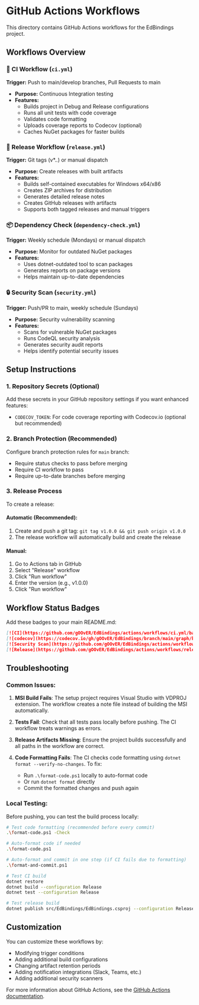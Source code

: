 # GitHub Actions Workflows

This directory contains GitHub Actions workflows for the EdBindings project.

## Workflows Overview

### 🔄 CI Workflow (`ci.yml`)
**Trigger:** Push to main/develop branches, Pull Requests to main
- **Purpose:** Continuous Integration testing
- **Features:**
  - Builds project in Debug and Release configurations
  - Runs all unit tests with code coverage
  - Validates code formatting
  - Uploads coverage reports to Codecov (optional)
  - Caches NuGet packages for faster builds

### 🚀 Release Workflow (`release.yml`)
**Trigger:** Git tags (v*.*.*) or manual dispatch
- **Purpose:** Create releases with built artifacts
- **Features:**
  - Builds self-contained executables for Windows x64/x86
  - Creates ZIP archives for distribution
  - Generates detailed release notes
  - Creates GitHub releases with artifacts
  - Supports both tagged releases and manual triggers

### 📦 Dependency Check (`dependency-check.yml`)
**Trigger:** Weekly schedule (Mondays) or manual dispatch
- **Purpose:** Monitor for outdated NuGet packages
- **Features:**
  - Uses dotnet-outdated tool to scan packages
  - Generates reports on package versions
  - Helps maintain up-to-date dependencies

### 🔒 Security Scan (`security.yml`)
**Trigger:** Push/PR to main, weekly schedule (Sundays)
- **Purpose:** Security vulnerability scanning
- **Features:**
  - Scans for vulnerable NuGet packages
  - Runs CodeQL security analysis
  - Generates security audit reports
  - Helps identify potential security issues

## Setup Instructions

### 1. Repository Secrets (Optional)
Add these secrets in your GitHub repository settings if you want enhanced features:

- `CODECOV_TOKEN`: For code coverage reporting with Codecov.io (optional but recommended)

### 2. Branch Protection (Recommended)
Configure branch protection rules for `main` branch:
- Require status checks to pass before merging
- Require CI workflow to pass
- Require up-to-date branches before merging

### 3. Release Process
To create a release:

#### Automatic (Recommended):
1. Create and push a git tag: `git tag v1.0.0 && git push origin v1.0.0`
2. The release workflow will automatically build and create the release

#### Manual:
1. Go to Actions tab in GitHub
2. Select "Release" workflow
3. Click "Run workflow"
4. Enter the version (e.g., v1.0.0)
5. Click "Run workflow"

## Workflow Status Badges

Add these badges to your main README.md:

```markdown
[![CI](https://github.com/gOOvER/EdBindings/actions/workflows/ci.yml/badge.svg)](https://github.com/gOOvER/EdBindings/actions/workflows/ci.yml)
[![codecov](https://codecov.io/gh/gOOvER/EdBindings/branch/main/graph/badge.svg)](https://codecov.io/gh/gOOvER/EdBindings)
[![Security Scan](https://github.com/gOOvER/EdBindings/actions/workflows/security.yml/badge.svg)](https://github.com/gOOvER/EdBindings/actions/workflows/security.yml)
[![Release](https://github.com/gOOvER/EdBindings/actions/workflows/release.yml/badge.svg)](https://github.com/gOOvER/EdBindings/actions/workflows/release.yml)
```

## Troubleshooting

### Common Issues:

1. **MSI Build Fails**: The setup project requires Visual Studio with VDPROJ extension. The workflow creates a note file instead of building the MSI automatically.

2. **Tests Fail**: Check that all tests pass locally before pushing. The CI workflow treats warnings as errors.

3. **Release Artifacts Missing**: Ensure the project builds successfully and all paths in the workflow are correct.

4. **Code Formatting Fails**: The CI checks code formatting using `dotnet format --verify-no-changes`. To fix:
   - Run `.\format-code.ps1` locally to auto-format code
   - Or run `dotnet format` directly
   - Commit the formatted changes and push again

### Local Testing:
Before pushing, you can test the build process locally:

```bash
# Test code formatting (recommended before every commit)
.\format-code.ps1 -Check

# Auto-format code if needed  
.\format-code.ps1

# Auto-format and commit in one step (if CI fails due to formatting)
.\format-and-commit.ps1

# Test CI build
dotnet restore
dotnet build --configuration Release
dotnet test --configuration Release

# Test release build
dotnet publish src/EdBindings/EdBindings.csproj --configuration Release --runtime win-x64 --self-contained true
```

## Customization

You can customize these workflows by:
- Modifying trigger conditions
- Adding additional build configurations
- Changing artifact retention periods
- Adding notification integrations (Slack, Teams, etc.)
- Adding additional security scanners

For more information about GitHub Actions, see the [GitHub Actions documentation](https://docs.github.com/en/actions).
